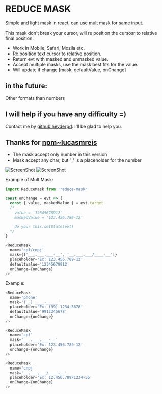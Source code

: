 # REDUCE MASK

Simple and light mask in react, can use mult mask for same input.

This mask don't break your cursor, will re position the cursosr to relative final position.

* Work in Mobile, Safari, Mozila etc.
* Re position text cursor to relative position.
* Return evt with masked and unmasked value.
* Accept multiple masks, use the mask best fits for the value.
* Will update if change [mask, defaultValue, onChange]

## in the future:
Other formats than numbers

## I will help if you have any difficulty =)
Contact me by [github:heyderpd](https://github.com/heyderpd). I'll be glad to help you.

## Thanks for [npm~lucasmreis](https://www.npmjs.com/~lucasmreis)

* The mask accept only number in this version
* Mask accept any char, but '_' is a placeholder for the number

![ScreenShot](https://raw.githubusercontent.com/heyderpd/npm-reduce-mask/master/example.gif)
![ScreenShot](https://raw.githubusercontent.com/heyderpd/npm-reduce-mask/master/mult-mask.gif)

Example of Mult Mask:
```javascript
import ReduceMask from 'reduce-mask'

const onChange = evt => {
  const { value, maskedValue } = evt.target
  /*
    value = '12345678912'
    maskedValue = '123.456.789-12'

    do your this.setState(evt)
  */
}

<ReduceMask
  name='cpf/cnpj'
  mask={['___.___.___-__', '__.___.___/____-__']}
  placeholder='Ex: 123.456.789-12'
  defaultValue='12345678912'
  onChange={onChange}
/>
```

Example:
```javascript
<ReduceMask
  name='phone'
  mask='(__) ____-_____'
  placeholder='Ex: (99) 1234-5678'
  defaultValue='9912345678'
  onChange={onChange}
/>

<ReduceMask
  name='cpf'
  mask='___.___.___-__'
  placeholder='Ex: 123.456.789-12'
  onChange={onChange}
/>

<ReduceMask
  name='cnpj'
  mask='__.___.___/____-__'
  placeholder='Ex: 12.456.789/1234-56'
  onChange={onChange}
/>
```
